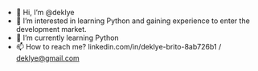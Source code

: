 - 👋 Hi, I’m @deklye
- 👀 I’m interested in learning Python and gaining experience to enter the development market.
- 🌱 I’m currently learning Python
- 📫 How to reach me? linkedin.com/in/deklye-brito-8ab726b1 / deklye@gmail.com

<!---
deklye/deklye is a ✨ special ✨ repository because its `README.md` (this file) appears on your GitHub profile.
You can click the Preview link to take a look at your changes.
--->
